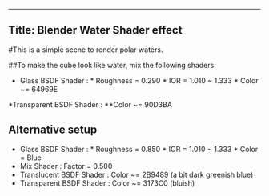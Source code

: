 ----
Title: Blender Water Shader effect
----

#This is a simple scene to render polar waters.

##To make the cube look like water, mix the following shaders:

* Glass BSDF Shader :	* Roughness = 0.290
			* IOR = 	1.010 ~ 1.333
			* Color ~= 64969E

*Transparent BSDF Shader :	**Color ~= 90D3BA

## Alternative setup

* Glass BSDF Shader :	* Roughness = 0.850
			* IOR = 1.010 ~ 1.333
			* Color = Blue
* Mix Shader :	Factor = 0.500
* Translucent BSDF Shader :	Color ~= 2B9489 (a bit dark greenish blue)
* Transparent BSDF Shader :	Color ~= 3173C0 (bluish)
